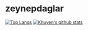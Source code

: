 # zeynepdaglar
 
[![Top Langs](https://github-readme-stats.vercel.app/api/top-langs/?username=zeynepdaglar)](https://github.com/zeynepdaglar/github-readme-stats)
[![Khuyen's github stats](https://github-readme-stats.vercel.app/api?username=zeynepdaglar1401&count_private=true&show_icons=true&theme=radical&hide_rank=false)](https://github.com/anuraghazra/github-readme-stats)

